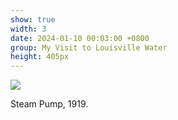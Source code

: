 ```yaml
---
show: true
width: 3
date: 2024-01-10 00:03:00 +0800
group: My Visit to Louisville Water
height: 405px
---
```

<div>
  <img class="lazy w-100 rounded-top" src="{{ '/assets/images/LWC_Pics/LWCVisit3.jpg' | relative_url }}">
  <div class="card-body">
    <p class="card-text">
      Steam Pump, 1919.
    </p>
  </div>
</div>
